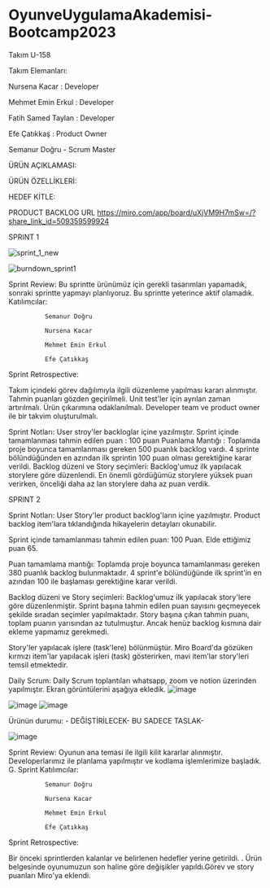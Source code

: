 # OyunveUygulamaAkademisi-Bootcamp2023
Takım U-158




Takım Elemanları:






Nursena Kacar : Developer



Mehmet Emin Erkul : Developer


Fatih Samed Taylan : Developer



Efe Çatıkkaş : Product Owner



Semanur Doğru - Scrum Master



ÜRÜN AÇIKLAMASI:







ÜRÜN ÖZELLİKLERİ:











HEDEF KİTLE:








PRODUCT BACKLOG URL
https://miro.com/app/board/uXjVM9H7mSw=/?share_link_id=509359599924



SPRINT 1 

![sprint_1_new](https://github.com/semaadogru/OyunveUygulamaAkademisi-Bootcamp2023/assets/72140134/b377e5a0-365e-49b8-ad47-4d8bdf86f4a2)

![burndown_sprint1](https://github.com/semaadogru/OyunveUygulamaAkademisi-Bootcamp2023/assets/72140134/53af3689-d051-4e5d-8d12-ab880dcbe807)








Sprint Review: Bu sprintte ürünümüz için gerekli tasarımları yapamadık, sonraki sprintte yapmayı planlıyoruz. Bu sprintte yeterince aktif olamadık.
Katılımcılar:



              Semanur Doğru

              Nursena Kacar

              Mehmet Emin Erkul

              Efe Çatıkkaş


Sprint Retrospective:

Takım içindeki görev dağılımıyla ilgili düzenleme yapılması kararı alınmıştır.
Tahmin puanları gözden geçirilmeli.
Unit test'ler için ayrılan zaman artırılmalı.
Ürün çıkarımına odaklanılmalı.
Developer team ve product owner ile bir takvim oluşturulmalı.

Sprint Notları: User stroy'ler backloglar içine yazılmıştır.
Sprint içinde tamamlanması tahmin edilen puan : 100 puan
Puanlama Mantığı : Toplamda proje boyunca tamamlanması gereken 500 puanlık backlog vardı. 4 sprinte bölündüğünden en azından ilk sprintin 100 puan olması gerektiğine karar verildi.
Backlog düzeni ve Story seçimleri: Backlog'umuz ilk yapılacak storylere göre düzenlendi. En önemli gördüğümüz storylere yüksek puan verirken, önceliği daha az lan storylere daha az puan verdik.



SPRINT 2 

Sprint Notları: User Story'ler product backlog'ların içine yazılmıştır. Product backlog item'lara tıklandığında hikayelerin detayları okunabilir.

Sprint içinde tamamlanması tahmin edilen puan: 100 Puan. Elde ettiğimiz puan 65.

Puan tamamlama mantığı: Toplamda proje boyunca tamamlanması gereken 380 puanlık backlog bulunmaktadır. 4 sprint'e bölündüğünde ilk sprint'in en azından 100 ile başlaması gerektiğine karar verildi.

Backlog düzeni ve Story seçimleri: Backlog'umuz ilk yapılacak story'lere göre düzenlenmiştir. Sprint başına tahmin edilen puan sayısını geçmeyecek şekilde sıradan seçimler yapılmaktadır. Story başına çıkan tahmin puanı, toplam puanın yarısından az tutulmuştur. Ancak henüz backlog kısmına dair ekleme yapmamız gerekmedi.

Story'ler yapılacak işlere (task'lere) bölünmüştür. Miro Board'da gözüken kırmızı item'lar yapılacak işleri (task) gösterirken, mavi item'lar story'leri temsil etmektedir.

Daily Scrum: Daily Scrum toplantıları whatsapp, zoom ve notion üzerinden yapılmıştır. Ekran görüntülerini aşağıya ekledik.
![image](https://github.com/semaadogru/OyunveUygulamaAkademisi-Bootcamp2023/assets/72140134/0a040573-86e1-422a-93e5-7959618fa6e9)







![image](https://github.com/semaadogru/OyunveUygulamaAkademisi-Bootcamp2023/assets/72140134/60896cc1-63f3-4cc6-82ba-ed4fdbe0a98c)
![image](https://github.com/semaadogru/OyunveUygulamaAkademisi-Bootcamp2023/assets/72140134/93a2114c-8f9b-4e16-94d2-ad3867a442ef)

Ürünün durumu: - DEĞİŞTİRİLECEK- BU SADECE TASLAK-


![image](https://github.com/semaadogru/OyunveUygulamaAkademisi-Bootcamp2023/assets/72140134/3c30fb2f-8bfd-4536-a3c1-d681c1cc56a2)


Sprint Review: Oyunun ana teması ile ilgili kilit kararlar alınmıştır. Developerlarımız ile planlama yapılmıştır ve kodlama işlemlerimize başladık. G. Sprint Katılımcılar:



              Semanur Doğru

              Nursena Kacar

              Mehmet Emin Erkul

              Efe Çatıkkaş

Sprint Retrospective:

Bir önceki sprintlerden kalanlar ve belirlenen hedefler yerine getirildi. . Ürün belgesinde oyunumuzun son haline göre değişikler yapıldı.Görev ve story puanları Miro'ya eklendi.
